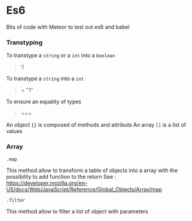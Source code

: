 # Es6

Bits of code with Meteor to test out es6 and babel

### Transtyping

To transtype a `string` or a `int` into a `boolean`

> !!

To transtype a `string` into a `int`


>  \+  "1"

To ensure an equality of types

> ===


An object `{}` is composed of methods and attributs
An array `[]` is a list of values

### Array

`.map`

This method allow to transform a table of objects into a array with the possibility to add function to the return
See : https://developer.mozilla.org/en-US/docs/Web/JavaScript/Reference/Global_Objects/Array/map

`.filter`

This method allow to filter a list of object with parameters


